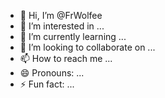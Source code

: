 - 👋 Hi, I’m @FrWolfee
- 👀 I’m interested in ...
- 🌱 I’m currently learning ...
- 💞️ I’m looking to collaborate on ...
- 📫 How to reach me ...
- 😄 Pronouns: ...
- ⚡ Fun fact: ...

<!---
FrWolfee/FrWolfee is a ✨ special ✨ repository because its `README.md` (this file) appears on your GitHub profile.
You can click the Preview link to take a look at your changes.
--->
